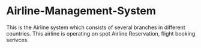 # Airline-Management-System
This is the Airline system which consists of several branches in different countries. This airline is operating on spot Airline Reservation, flight booking serivces. 
